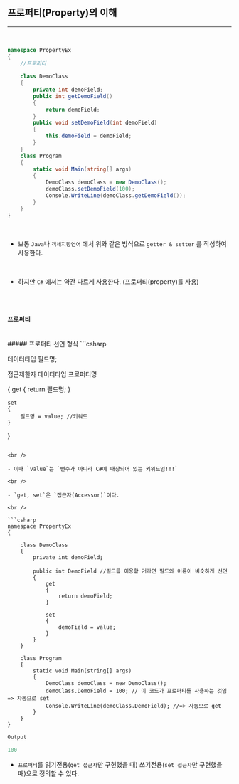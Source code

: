 ## 프로퍼티(Property)의 이해
----------------------------------------------------------------

<br />

```csharp
namespace PropertyEx
{
    //프로퍼티 
    
    class DemoClass
    {
        private int demoField;
        public int getDemoField()
        {
            return demoField;
        }
        public void setDemoField(int demoField)
        {
            this.demoField = demoField;
        }
    }
    class Program
    {
        static void Main(string[] args)
        {
            DemoClass demoClass = new DemoClass();
            demoClass.setDemoField(100);
            Console.WriteLine(demoClass.getDemoField());
        }
    }
}
```

<br />

- 보통 `Java`나 `객체지향언어` 에서 위와 같은 방식으로 `getter & setter` 를 작성하여 사용한다.

<br />

- 하지만 `C#` 에서는 약간 다르게 사용한다. (프로퍼티(property)를 사용)

<br />

```csharp

```

#### 프로퍼티 
<br />
##### 프로퍼티 선언 형식
```csharp        

데이터타입 필드명;

접근제한자 데이터타입 프로퍼티명

{
    get
    {
        return 필드명;
    }
    
    set
    {
        필드명 = value; //키워드
    }
}
```

<br />

- 이때 `value`는 `변수가 아니라 C#에 내장되어 있는 키워드임!!!`

<br />

- `get, set`은 `접근자(Accessor)`이다.

<br />

```csharp
namespace PropertyEx
{
  
    class DemoClass
    {
        private int demoField;

        public int DemoField //필드를 이용할 거라면 필드와 이름이 비슷하게 선언
        {
            get 
            { 
                return demoField; 
            }

            set 
            { 
                demoField = value; 
            }
        }
    }

    class Program
    {
        static void Main(string[] args)
        {
            DemoClass demoClass = new DemoClass();
            demoClass.DemoField = 100; // 이 코드가 프로퍼티를 사용하는 것임 => 자동으로 set
            Console.WriteLine(demoClass.DemoField); //=> 자동으로 get
        }
    }
}
```
```java
Output

100
```
- `프로퍼티`를 읽기전용(`get 접근자`만 구현했을 때) 쓰기전용(`set 접근자`만 구현했을 때)으로 정의할 수 있다.



